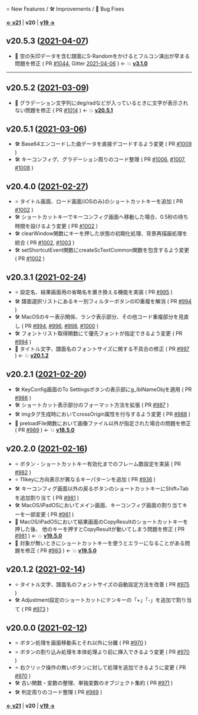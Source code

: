 ⭐ New Features / 🛠️ Improvements / 🐞 Bug Fixes

[**<- v21**](Changelog-v21.html) | **v20** | [**v19 ->**](Changelog-v19.html)

## v20.5.3 ([2021-04-07](https://github.com/cwtickle/danoniplus/releases/tag/v20.5.3))
- 🐞 空の矢印データを含む譜面にS-Randomをかけるとフルコン演出が早まる問題を修正
 ( PR [#1044](https://github.com/cwtickle/danoniplus/pull/1044), Gitter [2021-04-06](https://gitter.im/danonicw/community?at=606c808592a3431fd67b1640) ) <- :boom: [**v3.1.0**](Changelog-v3.html#v310-2019-02-26)
----

## v20.5.2 ([2021-03-09](https://github.com/cwtickle/danoniplus/releases/tag/v20.5.2))
- 🐞 グラデーション文字列にdeg/radなどが入っているときに文字が表示されない問題を修正 ( PR [#1014](https://github.com/cwtickle/danoniplus/pull/1014) ) <- :boom: [**v20.5.1**](Changelog-v20.html#v2051-2021-03-06)

## v20.5.1 ([2021-03-06](https://github.com/cwtickle/danoniplus/releases/tag/v20.5.1))
- 🛠️ Base64エンコードした曲データを直接デコードするよう変更 ( PR [#1009](https://github.com/cwtickle/danoniplus/pull/1009) )
- 🛠️ キーコンフィグ、グラデーション周りのコード整理 ( PR [#1006](https://github.com/cwtickle/danoniplus/pull/1006), [#1007](https://github.com/cwtickle/danoniplus/pull/1007), [#1008](https://github.com/cwtickle/danoniplus/pull/1008) )

## v20.4.0 ([2021-02-27](https://github.com/cwtickle/danoniplus/releases/tag/v20.4.0))
- ⭐ タイトル画面、ロード画面(iOSのみ)のショートカットキーを追加 ( PR [#1002](https://github.com/cwtickle/danoniplus/pull/1002) )
- 🛠️ ショートカットキーでキーコンフィグ画面へ移動した場合、0.5秒の待ち時間を設けるよう変更 ( PR [#1002](https://github.com/cwtickle/danoniplus/pull/1002) )
- 🛠️ clearWindow関数にキーを押した状態の初期化処理、背景再描画処理を統合 ( PR [#1002](https://github.com/cwtickle/danoniplus/pull/1002), [#1003](https://github.com/cwtickle/danoniplus/pull/1003) ) 
- 🛠️ setShortcutEvent関数にcreateScTextCommon関数を包含するよう変更 ( PR [#1002](https://github.com/cwtickle/danoniplus/pull/1002) )

## v20.3.1 ([2021-02-24](https://github.com/cwtickle/danoniplus/releases/tag/v20.3.1))
- ⭐ 設定名、結果画面用の省略名を置き換える機能を実装 ( PR [#995](https://github.com/cwtickle/danoniplus/pull/995) )
- 🛠️ 譜面選択リストにあるキー別フィルターボタンのID重複を解消 ( PR [#994](https://github.com/cwtickle/danoniplus/pull/994) )
- 🛠️ MacOSのキー表示関係、ランク表示部分、その他コード重複部分を見直し ( PR [#994](https://github.com/cwtickle/danoniplus/pull/994), [#996](https://github.com/cwtickle/danoniplus/pull/996), [#998](https://github.com/cwtickle/danoniplus/pull/998), [#1000](https://github.com/cwtickle/danoniplus/pull/1000) )
- 🛠️ フォントリスト取得関数にて優先フォントが指定できるよう変更 ( PR [#994](https://github.com/cwtickle/danoniplus/pull/994) )
- 🐞 タイトル文字、譜面名のフォントサイズに関する不具合の修正 ( PR [#997](https://github.com/cwtickle/danoniplus/pull/997) ) <- :boom: [**v20.1.2**](Changelog-v20.html#v2012-2021-02-14) 

## v20.2.1 ([2021-02-20](https://github.com/cwtickle/danoniplus/releases/tag/v20.2.1))
- 🛠️ KeyConfig画面のTo Settingsボタンの表示部にg_lblNameObjを適用 ( PR [#986](https://github.com/cwtickle/danoniplus/pull/986) )
- 🛠️ ショートカット表示部分のフォーマット方法を拡張 ( PR [#987](https://github.com/cwtickle/danoniplus/pull/987) )
- 🛠️ imgタグ生成時においてcrossOrigin属性を付与するよう変更 ( PR [#988](https://github.com/cwtickle/danoniplus/pull/988) )
- 🐞 preloadFile関数において画像ファイル以外が指定された場合の問題を修正 ( PR [#989](https://github.com/cwtickle/danoniplus/pull/989) ) <- :boom: [**v18.5.0**](Changelog-v18.html#v1850-2020-12-20) 

## v20.2.0 ([2021-02-16](https://github.com/cwtickle/danoniplus/releases/tag/v20.2.0))
- ⭐ ボタン・ショートカットキー有効化までのフレーム数設定を実装 ( PR [#982](https://github.com/cwtickle/danoniplus/pull/982) )
- ⭐ 11ikeyに方向表示が異なるキーパターンを追加 ( PR [#936](https://github.com/cwtickle/danoniplus/pull/936) )
- 🛠️ キーコンフィグ画面以外の戻るボタンのショートカットキーにShift+Tabを追加割り当て ( PR [#981](https://github.com/cwtickle/danoniplus/pull/981) )
- 🛠️ MacOS/iPadOSにおいてメイン画面、キーコンフィグ画面の割り当てキーを一部変更 ( PR [#981](https://github.com/cwtickle/danoniplus/pull/981) )
- 🐞 MacOS/iPadOSにおいて結果画面のCopyResultのショートカットキーを押した後、
他のキーを押すとCopyResultが動いてしまう問題を修正 ( PR [#981](https://github.com/cwtickle/danoniplus/pull/981) ) <- :boom: [**v19.5.0**](Changelog-v19.html#v1950-2021-02-09) 
- 🐞 対象が無いときにショートカットキーを使うとエラーになることがある問題を修正 ( PR [#983](https://github.com/cwtickle/danoniplus/pull/983) ) <- :boom: [**v19.5.0**](Changelog-v19.html#v1950-2021-02-09)

## v20.1.2 ([2021-02-14](https://github.com/cwtickle/danoniplus/releases/tag/v20.1.2))
- ⭐ タイトル文字、譜面名のフォントサイズの自動設定方法を改善 ( PR [#975](https://github.com/cwtickle/danoniplus/pull/975) )
- 🛠️ Adjustment設定のショートカットにテンキーの「+」「-」を追加で割り当て ( PR [#973](https://github.com/cwtickle/danoniplus/pull/973) )

## v20.0.0 ([2021-02-12](https://github.com/cwtickle/danoniplus/releases/tag/v20.0.0))
- ⭐ ボタン処理を画面移動系とそれ以外に分離 ( PR [#970](https://github.com/cwtickle/danoniplus/pull/970) )
- ⭐ ボタンの割り込み処理を本体処理より前に挿入できるよう変更 ( PR [#970](https://github.com/cwtickle/danoniplus/pull/970) )
- ⭐ 右クリック操作の無いボタンに対して処理を追加できるように変更 ( PR [#970](https://github.com/cwtickle/danoniplus/pull/970) )
- 🛠️ 古い関数・変数の整理、単独変数のオブジェクト集約 ( PR [#971](https://github.com/cwtickle/danoniplus/pull/971) )
- 🛠️ 判定周りのコード整理 ( PR [#969](https://github.com/cwtickle/danoniplus/pull/969) )

[**<- v21**](Changelog-v21.html) | **v20** | [**v19 ->**](Changelog-v19.html)
